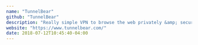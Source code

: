 ```yaml
---
name: "TunnelBear"
github: "TunnelBear"
description: "Really simple VPN to browse the web privately &amp; securely. Unblock websites around the world with applications for Mac, PC, iOS, Android &amp; Chrome."
website: "https://www.tunnelbear.com/"
date: 2018-07-12T10:45:40-04:00
---
```

